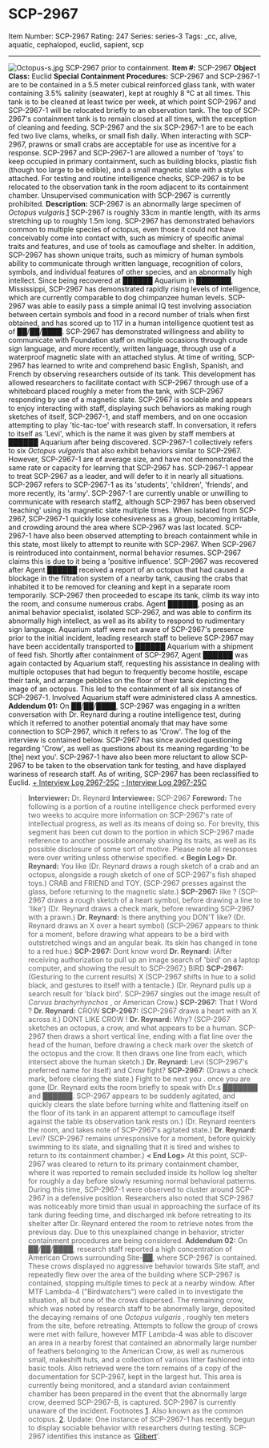 # SCP-2967
Item Number: SCP-2967
Rating: 247
Series: series-3
Tags: _cc, alive, aquatic, cephalopod, euclid, sapient, scp

---

![Octopus-s.jpg](https://scp-wiki.wdfiles.com/local--files/scp-2967/Octopus-s.jpg)
SCP-2967 prior to containment.
**Item #:** SCP-2967
**Object Class:** Euclid
**Special Containment Procedures:** SCP-2967 and SCP-2967-1 are to be contained in a 5.5 meter cubical reinforced glass tank, with water containing 3.5% salinity (seawater), kept at roughly 8 °C at all times. This tank is to be cleaned at least twice per week, at which point SCP-2967 and SCP-2967-1 will be relocated briefly to an observation tank. The top of SCP-2967's containment tank is to remain closed at all times, with the exception of cleaning and feeding. SCP-2967 and the six SCP-2967-1 are to be each fed two live clams, whelks, or small fish daily. When interacting with SCP-2967, prawns or small crabs are acceptable for use as incentive for a response. SCP-2967 and SCP-2967-1 are allowed a number of 'toys' to keep occupied in primary containment, such as building blocks, plastic fish (though too large to be edible), and a small magnetic slate with a stylus attached. For testing and routine intelligence checks, SCP-2967 is to be relocated to the observation tank in the room adjacent to its containment chamber. Unsupervised communication with SCP-2967 is currently prohibited.
**Description:** SCP-2967 is an abnormally large specimen of _Octopus vulgaris_.[1](javascript:;) SCP-2967 is roughly 33cm in mantle length, with its arms stretching up to roughly 1.5m long. SCP-2967 has demonstrated behaviors common to multiple species of octopus, even those it could not have conceivably come into contact with, such as mimicry of specific animal traits and features, and use of tools as camouflage and shelter. In addition, SCP-2967 has shown unique traits, such as mimicry of human symbols ability to communicate through written language, recognition of colors, symbols, and individual features of other species, and an abnormally high intellect. Since being recovered at ██████ Aquarium in ███████, Mississippi, SCP-2967 has demonstrated rapidly rising levels of intelligence, which are currently comparable to dog chimpanzee human levels. SCP-2967 was able to easily pass a simple animal IQ test involving association between certain symbols and food in a record number of trials when first obtained, and has scored up to 117 in a human intelligence quotient test as of ██/██/████.
SCP-2967 has demonstrated willingness and ability to communicate with Foundation staff on multiple occasions through crude sign language, and more recently, written language, through use of a waterproof magnetic slate with an attached stylus. At time of writing, SCP-2967 has learned to write and comprehend basic English, Spanish, and French by observing researchers outside of its tank. This development has allowed researchers to facilitate contact with SCP-2967 through use of a whiteboard placed roughly a meter from the tank, with SCP-2967 responding by use of a magnetic slate. SCP-2967 is sociable and appears to enjoy interacting with staff, displaying such behaviors as making rough sketches of itself, SCP-2967-1, and staff members, and on one occasion attempting to play 'tic-tac-toe' with research staff. In conversation, it refers to itself as 'Levi', which is the name it was given by staff members at ██████ Aquarium after being discovered.
SCP-2967-1 collectively refers to six _Octopus vulgaris_ that also exhibit behaviors similar to SCP-2967. However, SCP-2967-1 are of average size, and have not demonstrated the same rate or capacity for learning that SCP-2967 has. SCP-2967-1 appear to treat SCP-2967 as a leader, and will defer to it in nearly all situations. SCP-2967 refers to SCP-2967-1 as its 'students', 'children', 'friends', and more recently, its 'army'. SCP-2967-1 are currently unable or unwilling to communicate with research staff[2](javascript:;), although SCP-2967 has been observed 'teaching' using its magnetic slate multiple times. When isolated from SCP-2967, SCP-2967-1 quickly lose cohesiveness as a group, becoming irritable, and crowding around the area where SCP-2967 was last located. SCP-2967-1 have also been observed attempting to breach containment while in this state, most likely to attempt to reunite with SCP-2967. When SCP-2967 is reintroduced into containment, normal behavior resumes. SCP-2967 claims this is due to it being a 'positive influence'.
SCP-2967 was recovered after Agent ██████ received a report of an octopus that had caused a blockage in the filtration system of a nearby tank, causing the crabs that inhabited it to be removed for cleaning and kept in a separate room temporarily. SCP-2967 then proceeded to escape its tank, climb its way into the room, and consume numerous crabs. Agent ██████, posing as an animal behavior specialist, isolated SCP-2967, and was able to confirm its abnormally high intellect, as well as its ability to respond to rudimentary sign language. Aquarium staff were not aware of SCP-2967's presence prior to the initial incident, leading research staff to believe SCP-2967 may have been accidentally transported to ██████ Aquarium with a shipment of feed fish. Shortly after containment of SCP-2967, Agent ██████ was again contacted by Aquarium staff, requesting his assistance in dealing with multiple octopuses that had begun to frequently become hostile, escape their tank, and arrange pebbles on the floor of their tank depicting the image of an octopus. This led to the containment of all six instances of SCP-2967-1. Involved Aquarium staff were administered class A amnestics.
**Addendum 01:** On ██/██/████, SCP-2967 was engaging in a written conversation with Dr. Reynard during a routine intelligence test, during which it referred to another potential anomaly that may have some connection to SCP-2967, which it refers to as 'Crow'. The log of the interview is contained below. SCP-2967 has since avoided questioning regarding 'Crow', as well as questions about its meaning regarding 'to be [the] next you'. SCP-2967-1 have also been more reluctant to allow SCP-2967 to be taken to the observation tank for testing, and have displayed wariness of research staff. As of writing, SCP-2967 has been reclassified to Euclid.
[\+ Interview Log 2967-25C](javascript:;)
[\- Interview Log 2967-25C](javascript:;)
> **Interviewer:** Dr. Reynard
> **Interviewee:** SCP-2967
> **Foreword:** The following is a portion of a routine intelligence check performed every two weeks to acquire more information on SCP-2967's rate of intellectual progress, as well as its means of doing so. For brevity, this segment has been cut down to the portion in which SCP-2967 made reference to another possible anomaly sharing its traits, as well as its possible disclosure of some sort of motive. Please note all responses were over writing unless otherwise specified.
> **< Begin Log>**
> **Dr. Reynard:** You like (Dr. Reynard draws a rough sketch of a crab and an octopus, alongside a rough sketch of one of SCP-2967's fish shaped toys.) CRAB and FRIEND and TOY.
> (SCP-2967 presses against the glass, before returning to the magnetic slate.)
> **SCP-2967:** like ? (SCP-2967 draws a rough sketch of a heart symbol, before drawing a line to 'like')
> (Dr. Reynard draws a check mark, before rewarding SCP-2967 with a prawn.)
> **Dr. Reynard:** Is there anything you DON'T like? (Dr. Reynard draws an X over a heart symbol)
> (SCP-2967 appears to think for a moment, before drawing what appears to be a bird with outstretched wings and an angular beak. Its skin has changed in tone to a red hue.)
> **SCP-2967:** Dont know word
> **Dr. Reynard:** (After receiving authorization to pull up an image search of 'bird' on a laptop computer, and showing the result to SCP-2967.) BIRD
> **SCP-2967:** (Gesturing to the current results) X (SCP-2967 shifts in hue to a solid black, and gestures to itself with a tentacle.)
> (Dr. Reynard pulls up a search result for 'black bird'. SCP-2967 singles out the image result of _Corvus brachyrhynchos_ , or American Crow.)
> **SCP-2967:** That ! Word ?
> **Dr. Reynard:** CROW
> **SCP-2967:** (SCP-2967 draws a heart with an X across it.) DONT LIKE CROW !
> **Dr. Reynard:** Why?
> (SCP-2967 sketches an octopus, a crow, and what appears to be a human. SCP-2967 then draws a short vertical line, ending with a flat line over the head of the human, before drawing a check mark over the sketch of the octopus and the crow. It then draws one line from each, which intersect above the human sketch.)
> **Dr. Reynard:** Levi (SCP-2967's preferred name for itself) and Crow fight?
> **SCP-2967:** (Draws a check mark, before clearing the slate.) Fight to be next you . once you are gone
> (Dr. Reynard exits the room briefly to speak with Dr.s ███████ and ██████. SCP-2967 appears to be suddenly agitated, and quickly clears the slate before turning white and flattening itself on the floor of its tank in an apparent attempt to camouflage itself against the table its observation tank rests on.)
> (Dr. Reynard reenters the room, and takes note of SCP-2967's agitated state.)
> **Dr. Reynard:** Levi?
> (SCP-2967 remains unresponsive for a moment, before quickly swimming to its slate, and signalling that it is tired and wishes to return to its containment chamber.)
> **< End Log>**
At this point, SCP-2967 was cleared to return to its primary containment chamber, where it was reported to remain secluded inside its hollow log shelter for roughly a day before slowly resuming normal behavioral patterns. During this time, SCP-2967-1 were observed to cluster around SCP-2967 in a defensive position. Researchers also noted that SCP-2967 was noticeably more timid than usual in approaching the surface of its tank during feeding time, and discharged ink before retreating to its shelter after Dr. Reynard entered the room to retrieve notes from the previous day. Due to this unexplained change in behavior, stricter containment procedures are being considered.
**Addendum 02:** On ██/██/████, research staff reported a high concentration of American Crows surrounding Site-██, where SCP-2967 is contained. These crows displayed no aggressive behavior towards Site staff, and repeatedly flew over the area of the building where SCP-2967 is contained, stopping multiple times to peck at a nearby window. After MTF Lambda-4 ("Birdwatchers") were called in to investigate the situation, all but one of the crows dispersed. The remaining crow, which was noted by research staff to be abnormally large, deposited the decaying remains of one _Octopus vulgaris_ , roughly ten meters from the site, before retreating. Attempts to follow the group of crows were met with failure, however MTF Lambda-4 was able to discover an area in a nearby forest that contained an abnormally large number of feathers belonging to the American Crow, as well as numerous small, makeshift huts, and a collection of various litter fashioned into basic tools. Also retrieved were the torn remains of a copy of the documentation for SCP-2967, kept in the largest hut. This area is currently being monitored, and a standard avian containment chamber has been prepared in the event that the abnormally large crow, deemed SCP-2967-B, is captured. SCP-2967 is currently unaware of the incident.
Footnotes
[1](javascript:;). Also known as the common octopus.
[2](javascript:;). Update: One instance of SCP-2967-1 has recently begun to display sociable behavior with researchers during testing. SCP-2967 identifies this instance as ‘[Gilbert](https://youtu.be/oxaAvfXZhzM)’.